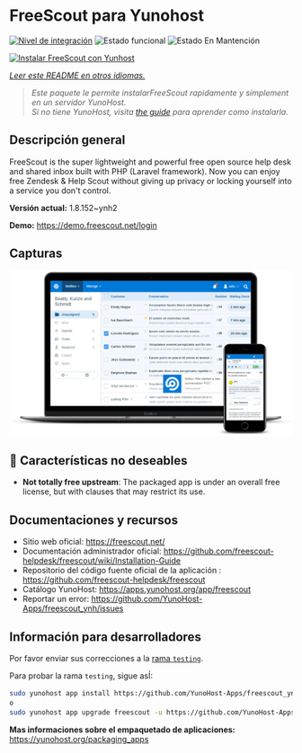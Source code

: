 <!--
Este archivo README esta generado automaticamente<https://github.com/YunoHost/apps/tree/master/tools/readme_generator>
No se debe editar a mano.
-->

# FreeScout para Yunohost

[![Nivel de integración](https://dash.yunohost.org/integration/freescout.svg)](https://ci-apps.yunohost.org/ci/apps/freescout/) ![Estado funcional](https://ci-apps.yunohost.org/ci/badges/freescout.status.svg) ![Estado En Mantención](https://ci-apps.yunohost.org/ci/badges/freescout.maintain.svg)

[![Instalar FreeScout con Yunhost](https://install-app.yunohost.org/install-with-yunohost.svg)](https://install-app.yunohost.org/?app=freescout)

*[Leer este README en otros idiomas.](./ALL_README.md)*

> *Este paquete le permite instalarFreeScout rapidamente y simplement en un servidor YunoHost.*  
> *Si no tiene YunoHost, visita [the guide](https://yunohost.org/install) para aprender como instalarla.*

## Descripción general

FreeScout is the super lightweight and powerful free open source help desk and shared inbox built with PHP (Laravel framework). Now you can enjoy free Zendesk & Help Scout without giving up privacy or locking yourself into a service you don't control.

**Versión actual:** 1.8.152~ynh2

**Demo:** <https://demo.freescout.net/login>

## Capturas

![Captura de FreeScout](./doc/screenshots/screenshot.png)

## :red_circle: Características no deseables

- **Not totally free upstream**: The packaged app is under an overall free license, but with clauses that may restrict its use.

## Documentaciones y recursos

- Sitio web oficial: <https://freescout.net/>
- Documentación administrador oficial: <https://github.com/freescout-helpdesk/freescout/wiki/Installation-Guide>
- Repositorio del código fuente oficial de la aplicación : <https://github.com/freescout-helpdesk/freescout>
- Catálogo YunoHost: <https://apps.yunohost.org/app/freescout>
- Reportar un error: <https://github.com/YunoHost-Apps/freescout_ynh/issues>

## Información para desarrolladores

Por favor enviar sus correcciones a la [rama `testing`](https://github.com/YunoHost-Apps/freescout_ynh/tree/testing).

Para probar la rama `testing`, sigue asÍ:

```bash
sudo yunohost app install https://github.com/YunoHost-Apps/freescout_ynh/tree/testing --debug
o
sudo yunohost app upgrade freescout -u https://github.com/YunoHost-Apps/freescout_ynh/tree/testing --debug
```

**Mas informaciones sobre el empaquetado de aplicaciones:** <https://yunohost.org/packaging_apps>

